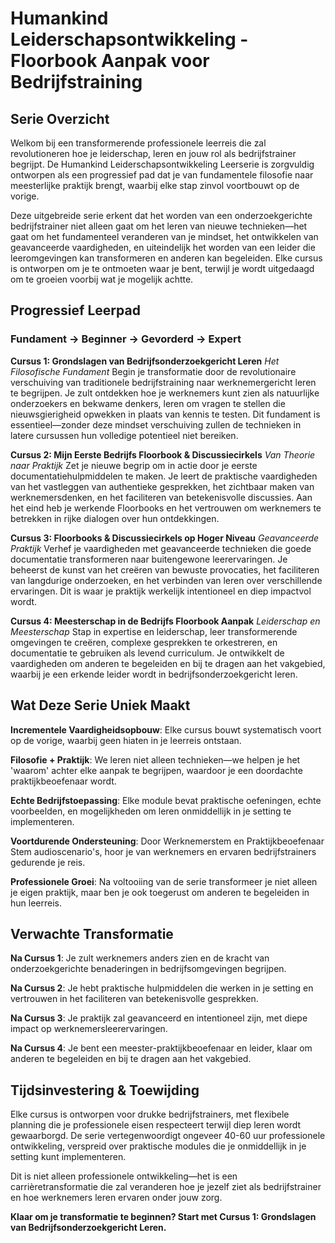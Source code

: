 # Humankind Leiderschapsontwikkeling - Floorbook Aanpak voor Bedrijfstraining

## Serie Overzicht

Welkom bij een transformerende professionele leerreis die zal revolutioneren hoe je leiderschap, leren en jouw rol als bedrijfstrainer begrijpt. De Humankind Leiderschapsontwikkeling Leerserie is zorgvuldig ontworpen als een progressief pad dat je van fundamentele filosofie naar meesterlijke praktijk brengt, waarbij elke stap zinvol voortbouwt op de vorige.

Deze uitgebreide serie erkent dat het worden van een onderzoekgerichte bedrijfstrainer niet alleen gaat om het leren van nieuwe technieken—het gaat om het fundamenteel veranderen van je mindset, het ontwikkelen van geavanceerde vaardigheden, en uiteindelijk het worden van een leider die leeromgevingen kan transformeren en anderen kan begeleiden. Elke cursus is ontworpen om je te ontmoeten waar je bent, terwijl je wordt uitgedaagd om te groeien voorbij wat je mogelijk achtte.

## Progressief Leerpad

### **Fundament → Beginner → Gevorderd → Expert**

**Cursus 1: Grondslagen van Bedrijfsonderzoekgericht Leren**
*Het Filosofische Fundament*
Begin je transformatie door de revolutionaire verschuiving van traditionele bedrijfstraining naar werknemergericht leren te begrijpen. Je zult ontdekken hoe je werknemers kunt zien als natuurlijke onderzoekers en bekwame denkers, leren om vragen te stellen die nieuwsgierigheid opwekken in plaats van kennis te testen. Dit fundament is essentieel—zonder deze mindset verschuiving zullen de technieken in latere cursussen hun volledige potentieel niet bereiken.

**Cursus 2: Mijn Eerste Bedrijfs Floorbook & Discussiecirkels**
*Van Theorie naar Praktijk*
Zet je nieuwe begrip om in actie door je eerste documentatiehulpmiddelen te maken. Je leert de praktische vaardigheden van het vastleggen van authentieke gesprekken, het zichtbaar maken van werknemersdenken, en het faciliteren van betekenisvolle discussies. Aan het eind heb je werkende Floorbooks en het vertrouwen om werknemers te betrekken in rijke dialogen over hun ontdekkingen.

**Cursus 3: Floorbooks & Discussiecirkels op Hoger Niveau**
*Geavanceerde Praktijk*
Verhef je vaardigheden met geavanceerde technieken die goede documentatie transformeren naar buitengewone leerervaringen. Je beheerst de kunst van het creëren van bewuste provocaties, het faciliteren van langdurige onderzoeken, en het verbinden van leren over verschillende ervaringen. Dit is waar je praktijk werkelijk intentioneel en diep impactvol wordt.

**Cursus 4: Meesterschap in de Bedrijfs Floorbook Aanpak**
*Leiderschap en Meesterschap*
Stap in expertise en leiderschap, leer transformerende omgevingen te creëren, complexe gesprekken te orkestreren, en documentatie te gebruiken als levend curriculum. Je ontwikkelt de vaardigheden om anderen te begeleiden en bij te dragen aan het vakgebied, waarbij je een erkende leider wordt in bedrijfsonderzoekgericht leren.

## Wat Deze Serie Uniek Maakt

**Incrementele Vaardigheidsopbouw**: Elke cursus bouwt systematisch voort op de vorige, waarbij geen hiaten in je leerreis ontstaan.

**Filosofie + Praktijk**: We leren niet alleen technieken—we helpen je het 'waarom' achter elke aanpak te begrijpen, waardoor je een doordachte praktijkbeoefenaar wordt.

**Echte Bedrijfstoepassing**: Elke module bevat praktische oefeningen, echte voorbeelden, en mogelijkheden om leren onmiddellijk in je setting te implementeren.

**Voortdurende Ondersteuning**: Door Werknemerstem en Praktijkbeoefenaar Stem audioscenario's, hoor je van werknemers en ervaren bedrijfstrainers gedurende je reis.

**Professionele Groei**: Na voltooiing van de serie transformeer je niet alleen je eigen praktijk, maar ben je ook toegerust om anderen te begeleiden in hun leerreis.

## Verwachte Transformatie

**Na Cursus 1**: Je zult werknemers anders zien en de kracht van onderzoekgerichte benaderingen in bedrijfsomgevingen begrijpen.

**Na Cursus 2**: Je hebt praktische hulpmiddelen die werken in je setting en vertrouwen in het faciliteren van betekenisvolle gesprekken.

**Na Cursus 3**: Je praktijk zal geavanceerd en intentioneel zijn, met diepe impact op werknemersleerervaringen.

**Na Cursus 4**: Je bent een meester-praktijkbeoefenaar en leider, klaar om anderen te begeleiden en bij te dragen aan het vakgebied.

## Tijdsinvestering & Toewijding

Elke cursus is ontworpen voor drukke bedrijfstrainers, met flexibele planning die je professionele eisen respecteert terwijl diep leren wordt gewaarborgd. De serie vertegenwoordigt ongeveer 40-60 uur professionele ontwikkeling, verspreid over praktische modules die je onmiddellijk in je setting kunt implementeren.

Dit is niet alleen professionele ontwikkeling—het is een carrièretransformatie die zal veranderen hoe je jezelf ziet als bedrijfstrainer en hoe werknemers leren ervaren onder jouw zorg.

**Klaar om je transformatie te beginnen? Start met Cursus 1: Grondslagen van Bedrijfsonderzoekgericht Leren.**
